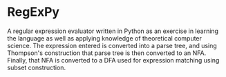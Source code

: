 # RegExPy

 A regular expression evaluator written in Python as an exercise in learning the language
 as well as applying knowledge of theoretical computer science. The expression entered is 
 converted into a parse tree, and using Thompson's construction that parse tree is then converted to 
 an NFA. Finally, that NFA is converted to a DFA used for expression matching using subset construction.


